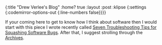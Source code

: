 {:title "Drew Verlee's Blog"
 :home? true
 :layout :post
 :klipse {:settings {:codemirror-options-out {:line-numbers false}}}}


If your coming here to get to know how I think about software then I would start with this piece I wrote recently called
[Seven Troubleshooting Tips for Squashing Software Bugs](https://github.clerk.garden/drewverlee/seven-troubleshooting-tips-for-squashing-software-bugs).
After that, I suggest strolling through the [Archives](https://drewverlee.github.io/archives).
